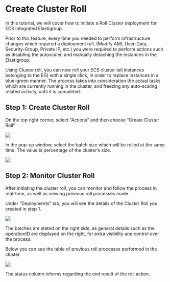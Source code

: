 # Create Cluster Roll

In this tutorial, we will cover how to initiate a Roll Cluster deployment for ECS integrated Elastigroup.

Prior to this feature, every time you needed to perform infrastructure changes which required a deployment roll, (Modify AMI, User-Data, Security-Group, Private IP, etc.) you were required to perform actions such as disabling the autoscaler, and manually detaching the instances in the Elastigroup.

Using Cluster roll, you can now roll your ECS cluster (all instances belonging to the EG) with a single click, in order to replace instances in a blue-green manner. The process takes into consideration the actual tasks which are currently running in the cluster, and freezing any auto-scaling related activity, until it is completed.

## Step 1: Create Cluster Roll

On the top right corner, select “Actions” and then choose “Create Cluster Roll”

<img src="/elastigroup/_media/create-cluster-roll_1.png" />

In the pop-up window, select the batch size which will be rolled at the same time. The value is percentage of the cluster’s size.

<img src="/elastigroup/_media/create-cluster-roll_2.png" />

## Step 2: Monitor Cluster Roll

After initiating the cluster roll, you can monitor and follow the process in real-time, as well as viewing previous roll processes made.

Under “Deployments” tab, you will see the details of the Cluster Roll you created in step 1.

<img src="/elastigroup/_media/create-cluster-roll_3.png" />

The batches are stated on the right side, as general details such as the operationID are displayed on the right, for extra visibility and control over the process.

Below you can see the table of previous roll processes performed in the cluster

<img src="/elastigroup/_media/create-cluster-roll_4.png" />

The status column informs regarding the end result of the roll action.
